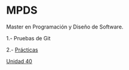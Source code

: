 # MPDS
Master en Programación y Diseño de Software. 

1.- Pruebas de Git

2.- [Prácticas](https://github.com/pbover/MPDS/tree/main/practicas/UNIDAD_40)

[Unidad 40](https://github.com/pbover/MPDS/tree/main/practicas/UNIDAD_40)
